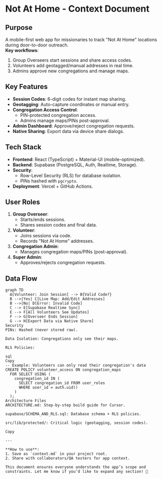 # Not At Home - Context Document

## Purpose
A mobile-first web app for missionaries to track "Not At Home" locations during door-to-door outreach.  
**Key workflows**:
1. Group Overseers start sessions and share access codes.
2. Volunteers add geotagged/manual addresses in real time.
3. Admins approve new congregations and manage maps.

## Key Features
- **Session Codes**: 6-digit codes for instant map sharing.
- **Geotagging**: Auto-capture coordinates or manual entry.
- **Congregation Access Control**: 
  - PIN-protected congregation access.
  - Admins manage maps/PINs post-approval.
- **Admin Dashboard**: Approve/reject congregation requests.
- **Native Sharing**: Export data via device share dialogs.

## Tech Stack
- **Frontend**: React (TypeScript) + Material-UI (mobile-optimized).
- **Backend**: Supabase (PostgreSQL, Auth, Realtime, Storage).
- **Security**:
  - Row-Level Security (RLS) for database isolation.
  - PINs hashed with `pgcrypto`.
- **Deployment**: Vercel + GitHub Actions.

## User Roles
1. **Group Overseer**:
   - Starts/ends sessions.
   - Shares session codes and final data.
2. **Volunteer**:
   - Joins sessions via code.
   - Records "Not At Home" addresses.
3. **Congregation Admin**:
   - Manages congregation maps/PINs (post-approval).
4. **Super Admin**:
   - Approves/rejects congregation requests.

## Data Flow
```mermaid
graph TD
  A[Volunteer: Join Session] --> B{Valid Code?}
  B -->|Yes| C[Live Map: Add/Edit Addresses]
  B -->|No| D[Error: Invalid Code]
  C --> E[Supabase Realtime Sync]
  E --> F[All Volunteers See Updates]
  F --> G[Overseer Ends Session]
  G --> H[Export Data via Native Share]
Security
PINs: Hashed (never stored raw).

Data Isolation: Congregations only see their maps.

RLS Policies:

sql
Copy
-- Example: Volunteers can only read their congregation's data
CREATE POLICY volunteer_access ON congregation_maps
  FOR SELECT USING (
    congregation_id IN (
      SELECT congregation_id FROM user_roles 
      WHERE user_id = auth.uid()
    )
  );
Architecture Files
ARCHITECTURE.md: Step-by-step build guide for Cursor.

supabase/SCHEMA_AND_RLS.sql: Database schema + RLS policies.

src/lib/protected/: Critical logic (geotagging, session codes).

Copy

---

**How to use**:  
1. Save as `context.md` in your project root.  
2. Share with collaborators/QA testers for app context.  

This document ensures everyone understands the app’s scope and constraints. Let me know if you’d like to expand any section! 📄